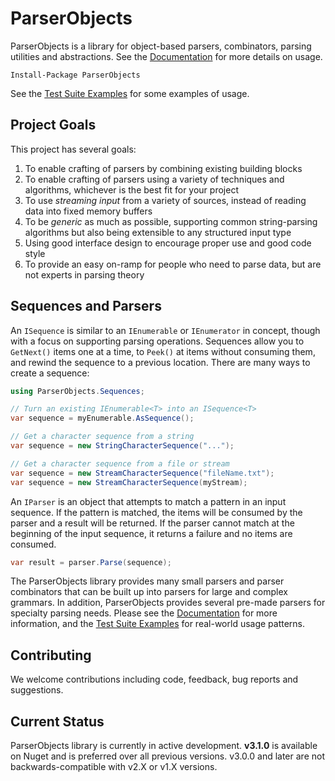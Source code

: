 # ParserObjects

ParserObjects is a library for object-based parsers, combinators, parsing utilities and abstractions. See the [Documentation](https://whiteknight.github.io/ParserObjects/v3) for more details on usage.

    Install-Package ParserObjects

See the [Test Suite Examples](https://github.com/Whiteknight/ParserObjects/tree/master/ParserObjects.Tests/Examples) for some examples of usage.

## Project Goals

This project has several goals:

1. To enable crafting of parsers by combining existing building blocks
2. To enable crafting of parsers using a variety of techniques and algorithms, whichever is the best fit for your project
3. To use *streaming input* from a variety of sources, instead of reading data into fixed memory buffers
4. To be *generic* as much as possible, supporting common string-parsing algorithms but also being extensible to any structured input type
5. Using good interface design to encourage proper use and good code style
6. To provide an easy on-ramp for people who need to parse data, but are not experts in parsing theory

## Sequences and Parsers

An `ISequence` is similar to an `IEnumerable` or `IEnumerator` in concept, though with a focus on supporting parsing operations. Sequences allow you to `GetNext()` items one at a time, to `Peek()` at items without consuming them, and rewind the sequence to a previous location. There are many ways to create a sequence:

```csharp
using ParserObjects.Sequences;

// Turn an existing IEnumerable<T> into an ISequence<T>
var sequence = myEnumerable.AsSequence();

// Get a character sequence from a string
var sequence = new StringCharacterSequence("...");

// Get a character sequence from a file or stream
var sequence = new StreamCharacterSequence("fileName.txt");
var sequence = new StreamCharacterSequence(myStream);
```

An `IParser` is an object that attempts to match a pattern in an input sequence. If the pattern is matched, the items will be consumed by the parser and a result will be returned. If the parser cannot match at the beginning of the input sequence, it returns a failure and no items are consumed.

```csharp
var result = parser.Parse(sequence);
```

The ParserObjects library provides many small parsers and parser combinators that can be built up into parsers for large and complex grammars. In addition, ParserObjects provides several pre-made parsers for specialty parsing needs. Please see the [Documentation](https://whiteknight.github.io/ParserObjects/v3_1) for more information, and the [Test Suite Examples](https://github.com/Whiteknight/ParserObjects/tree/master/ParserObjects.Tests/Examples) for real-world usage patterns.

## Contributing

We welcome contributions including code, feedback, bug reports and suggestions.

## Current Status

ParserObjects library is currently in active development. **v3.1.0** is available on Nuget and is preferred over all previous versions. v3.0.0 and later are not backwards-compatible with v2.X or v1.X versions.
